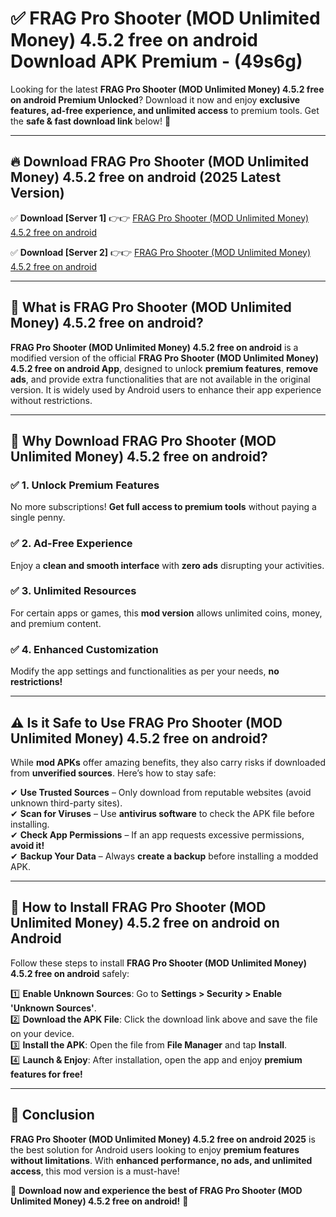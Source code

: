 
# ✅ FRAG Pro Shooter (MOD Unlimited Money) 4.5.2 free on android Download APK Premium -  (49s6g) 

Looking for the latest **FRAG Pro Shooter (MOD Unlimited Money) 4.5.2 free on android Premium Unlocked**? Download it now and enjoy **exclusive features, ad-free experience, and unlimited access** to premium tools. Get the **safe & fast download link** below! 🚀

---

## 🔥 Download FRAG Pro Shooter (MOD Unlimited Money) 4.5.2 free on android (2025 Latest Version)

✅ **Download [Server 1]** 👉👉 [FRAG Pro Shooter (MOD Unlimited Money) 4.5.2 free on android ](https://apkcomod.com?title=FRAG_Pro_Shooter_(MOD_Unlimited_Money)_4.5.2_free_on_android)  

✅ **Download [Server 2]** 👉👉 [FRAG Pro Shooter (MOD Unlimited Money) 4.5.2 free on android ](https://apkcomod.com?title=FRAG_Pro_Shooter_(MOD_Unlimited_Money)_4.5.2_free_on_android)  


---

## 📌 What is FRAG Pro Shooter (MOD Unlimited Money) 4.5.2 free on android?

**FRAG Pro Shooter (MOD Unlimited Money) 4.5.2 free on android** is a modified version of the official **FRAG Pro Shooter (MOD Unlimited Money) 4.5.2 free on android App**, designed to unlock **premium features**, **remove ads**, and provide extra functionalities that are not available in the original version. It is widely used by Android users to enhance their app experience without restrictions.

---

## 🌟 Why Download FRAG Pro Shooter (MOD Unlimited Money) 4.5.2 free on android?

### ✅ 1. Unlock Premium Features
No more subscriptions! **Get full access to premium tools** without paying a single penny.

### ✅ 2. Ad-Free Experience
Enjoy a **clean and smooth interface** with **zero ads** disrupting your activities.

### ✅ 3. Unlimited Resources
For certain apps or games, this **mod version** allows unlimited coins, money, and premium content.

### ✅ 4. Enhanced Customization
Modify the app settings and functionalities as per your needs, **no restrictions!**

---

## ⚠️ Is it Safe to Use FRAG Pro Shooter (MOD Unlimited Money) 4.5.2 free on android?

While **mod APKs** offer amazing benefits, they also carry risks if downloaded from **unverified sources**. Here’s how to stay safe:

✔ **Use Trusted Sources** – Only download from reputable websites (avoid unknown third-party sites).  
✔ **Scan for Viruses** – Use **antivirus software** to check the APK file before installing.  
✔ **Check App Permissions** – If an app requests excessive permissions, **avoid it!**  
✔ **Backup Your Data** – Always **create a backup** before installing a modded APK.

---

## 📲 How to Install FRAG Pro Shooter (MOD Unlimited Money) 4.5.2 free on android on Android

Follow these steps to install **FRAG Pro Shooter (MOD Unlimited Money) 4.5.2 free on android** safely:

1️⃣ **Enable Unknown Sources**: Go to **Settings > Security > Enable 'Unknown Sources'**.  
2️⃣ **Download the APK File**: Click the download link above and save the file on your device.  
3️⃣ **Install the APK**: Open the file from **File Manager** and tap **Install**.  
4️⃣ **Launch & Enjoy**: After installation, open the app and enjoy **premium features for free!**

---

## 🚀 Conclusion

**FRAG Pro Shooter (MOD Unlimited Money) 4.5.2 free on android 2025** is the best solution for Android users looking to enjoy **premium features without limitations**. With **enhanced performance, no ads, and unlimited access**, this mod version is a must-have!

🔻 **Download now and experience the best of FRAG Pro Shooter (MOD Unlimited Money) 4.5.2 free on android!** 🔻

